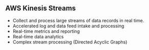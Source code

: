 ## AWS Kinesis Streams
* Collect and process large streams of data records in real time.
* Accelerated log and data feed intake and processing
* Real-time metrics and reporting
* Real-time data analytics
* Complex stream processing (Directed Acyclic Graphs)